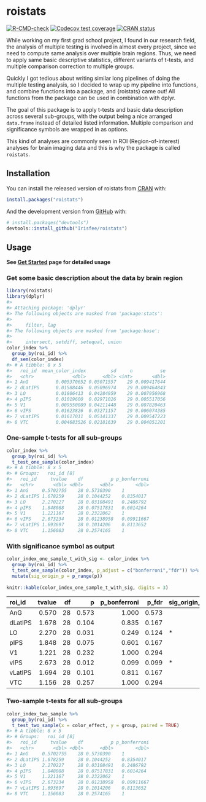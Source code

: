 
<!-- README.md is generated from README.Rmd. Please edit that file -->

# roistats

<!-- badges: start -->

[![R-CMD-check](https://github.com/Irisfee/roistats/workflows/R-CMD-check/badge.svg)](https://github.com/Irisfee/roistats/actions)
[![Codecov test
coverage](https://codecov.io/gh/Irisfee/roistats/branch/main/graph/badge.svg)](https://codecov.io/gh/Irisfee/roistats?branch=main)
[![CRAN
status](https://www.r-pkg.org/badges/version/roistats)](https://CRAN.R-project.org/package=roistats)
<!-- badges: end -->
While working on my first grad school project, I found in our research field, the analysis of multiple testing is involved in almost every project, since we need to compute same analysis over multiple brain regions. Thus, we need to apply same basic descriptive statistics, different variants of t-tests, and multiple comparison correction to multiple groups.

Quickly I got tedious about writing similar long pipelines of doing the multiple testing analysis, so I decided to wrap up my pipeline into functions, and combine functions into a package, and {roistats} came out! All functions from the package can be used in combination with dplyr.

The goal of this package is to apply t-tests and basic data description
across several sub-groups, with the output being a nice arranged
`data.frame` instead of detailed listed information. Multiple comparison
and significance symbols are wrapped in as options.

This kind of analyses are commonly seen in ROI (Region-of-interest)
analyses for brain imaging data and this is why the package is called
`roistats`.

## Installation

You can install the released version of roistats from
[CRAN](https://CRAN.R-project.org) with:

``` r
install.packages("roistats")
```

And the development version from [GitHub](https://github.com/) with:

``` r
# install.packages("devtools")
devtools::install_github("Irisfee/roistats")
```

## Usage

**See [Get
Started](https://irisfee.github.io/roistats/articles/get_started.html)
page for detailed usage**

### Get some basic description about the data by brain region

``` r
library(roistats)
library(dplyr)
#> 
#> Attaching package: 'dplyr'
#> The following objects are masked from 'package:stats':
#> 
#>     filter, lag
#> The following objects are masked from 'package:base':
#> 
#>     intersect, setdiff, setequal, union
color_index %>% 
  group_by(roi_id) %>%   
  df_sem(color_index) 
#> # A tibble: 8 x 5
#>   roi_id  mean_color_index         sd     n          se
#>   <chr>              <dbl>      <dbl> <int>       <dbl>
#> 1 AnG          0.005370652 0.05071557    29 0.009417644
#> 2 dLatIPS      0.01588446  0.05096974    29 0.009464843
#> 3 LO           0.01806413  0.04284959    29 0.007956968
#> 4 pIPS         0.01019600  0.02971026    29 0.005517056
#> 5 V1           0.009550089 0.04211448    29 0.007820463
#> 6 vIPS         0.01623826  0.03271157    29 0.006074385
#> 7 vLatIPS      0.01617011  0.05141337    29 0.009547223
#> 8 VTC          0.004683526 0.02181639    29 0.004051201
```

### One-sample t-tests for all sub-groups

``` r
color_index %>% 
  group_by(roi_id) %>% 
  t_test_one_sample(color_index)
#> # A tibble: 8 x 5
#> # Groups:   roi_id [8]
#>   roi_id     tvalue    df          p p_bonferroni
#>   <chr>       <dbl> <dbl>      <dbl>        <dbl>
#> 1 AnG     0.5702755    28 0.5730390    1         
#> 2 dLatIPS 1.678259     28 0.1044252    0.8354017 
#> 3 LO      2.270227     28 0.03108491   0.2486792 
#> 4 pIPS    1.848088     28 0.07517831   0.6014264 
#> 5 V1      1.221167     28 0.2322062    1         
#> 6 vIPS    2.673234     28 0.01238958   0.09911667
#> 7 vLatIPS 1.693697     28 0.1014206    0.8113652 
#> 8 VTC     1.156083     28 0.2574165    1
```

### With significance symbol as output

``` r
color_index_one_sample_t_with_sig <- color_index %>% 
  group_by(roi_id) %>% 
  t_test_one_sample(color_index, p_adjust = c("bonferroni","fdr")) %>% 
  mutate(sig_origin_p = p_range(p))
  
knitr::kable(color_index_one_sample_t_with_sig, digits = 3)
```

| roi\_id | tvalue | df |     p | p\_bonferroni | p\_fdr | sig\_origin\_p |
| :------ | -----: | -: | ----: | ------------: | -----: | :------------- |
| AnG     |  0.570 | 28 | 0.573 |         1.000 |  0.573 |                |
| dLatIPS |  1.678 | 28 | 0.104 |         0.835 |  0.167 |                |
| LO      |  2.270 | 28 | 0.031 |         0.249 |  0.124 | \*             |
| pIPS    |  1.848 | 28 | 0.075 |         0.601 |  0.167 |                |
| V1      |  1.221 | 28 | 0.232 |         1.000 |  0.294 |                |
| vIPS    |  2.673 | 28 | 0.012 |         0.099 |  0.099 | \*             |
| vLatIPS |  1.694 | 28 | 0.101 |         0.811 |  0.167 |                |
| VTC     |  1.156 | 28 | 0.257 |         1.000 |  0.294 |                |

### Two-sample t-tests for all sub-groups

``` r
color_index_two_sample %>% 
  group_by(roi_id) %>% 
  t_test_two_sample(x = color_effect, y = group, paired = TRUE)
#> # A tibble: 8 x 5
#> # Groups:   roi_id [8]
#>   roi_id     tvalue    df          p p_bonferroni
#>   <chr>       <dbl> <dbl>      <dbl>        <dbl>
#> 1 AnG     0.5702755    28 0.5730390    1         
#> 2 dLatIPS 1.678259     28 0.1044252    0.8354017 
#> 3 LO      2.270227     28 0.03108491   0.2486792 
#> 4 pIPS    1.848088     28 0.07517831   0.6014264 
#> 5 V1      1.221167     28 0.2322062    1         
#> 6 vIPS    2.673234     28 0.01238958   0.09911667
#> 7 vLatIPS 1.693697     28 0.1014206    0.8113652 
#> 8 VTC     1.156083     28 0.2574165    1
```
